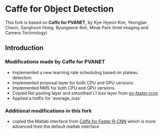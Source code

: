 # Caffe for Object Detection
This fork is based on **Caffe for PVANET**, by Kye-Hyeon Kim, Yeongjae Cheon, Sanghoon Hong, Byungseok Roh, Minje Park (Intel Imaging and Camera Technology)

## Introduction

### Modifications made by Caffe for PVANET

- Implemented a new learning rate scheduling based on plateau detection.
- Implemented proposal layer for both CPU and GPU versions.
- Implemented NMS for both CPU and GPU versions.
- Copied RoI pooling layer and smoothed L1 loss layer from [py-faster-rcnn](https://github.com/rbgirshick/py-faster-rcnn)
- Applied a hotfix for 'average_loss'

### Additional modifications in this fork

- copied the Matlab interface from [Caffe for Faster R-CNN](https://github.com/ShaoqingRen/caffe) which is more advanced then the default matlab interface